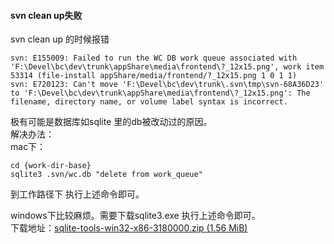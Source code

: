 #### svn clean up失败 ####
svn clean up 的时候报错

	svn: E155009: Failed to run the WC DB work queue associated with 'F:\Devel\bc\dev\trunk\appShare\media\frontend\?_12x15.png', work item 53314 (file-install appShare/media/frontend/?_12x15.png 1 0 1 1)
	svn: E720123: Can't move 'F:\Devel\bc\dev\trunk\.svn\tmp\svn-68A36D23' to 'F:\Devel\bc\dev\trunk\appShare\media\frontend\?_12x15.png': The filename, directory name, or volume label syntax is incorrect.

极有可能是数据库如sqlite 里的db被改动过的原因。  
解决办法：  
mac下：
	
	cd {work-dir-base}
	sqlite3 .svn/wc.db "delete from work_queue"
到工作路径下 执行上述命令即可。  

windows下比较麻烦。需要下载sqlite3.exe 执行上述命令即可。  
下载地址：[sqlite-tools-win32-x86-3180000.zip
(1.56 MiB)](http://www.sqlite.org/download.html)